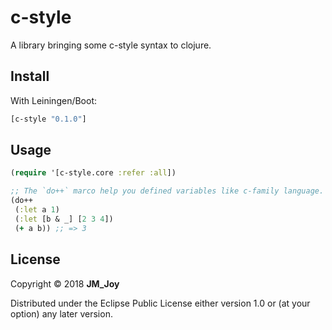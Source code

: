# c-style

A library bringing some c-style syntax to clojure.

## Install

With Leiningen/Boot:

```clojure
[c-style "0.1.0"]
```

## Usage

```clojure
(require '[c-style.core :refer :all])

;; The `do++` marco help you defined variables like c-family language.
(do++
 (:let a 1)
 (:let [b & _] [2 3 4])
 (+ a b)) ;; => 3

```

## License

Copyright © 2018 __JM_Joy__

Distributed under the Eclipse Public License either version 1.0 or (at
your option) any later version.
